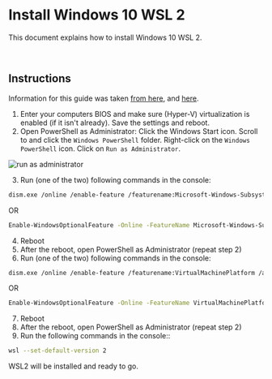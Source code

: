 # Install Windows 10 WSL 2

This document explains how to install Windows 10 WSL 2.

<br/>

## Instructions

Information for this guide was taken [from here](https://www.tecklyfe.com/how-to-enable-wsl2-on-windows-10/), and [here](https://www.windowscentral.com/how-install-wsl2-windows-10).

1. Enter your computers BIOS and make sure (Hyper-V) virtualization is enabled (if it isn't already). Save the settings and reboot.
2. Open PowerShell as Administrator: Click the Windows Start icon. Scroll to and click the `Windows PowerShell` folder. Right-click on the `Windows PowerShell` icon. Click on `Run as Administrator`. 

![run as administrator](https://user-images.githubusercontent.com/516548/112900455-27690980-90a9-11eb-9d0f-0d9f898070a1.png)

3. Run (one of the two) following commands in the console:

```sh
dism.exe /online /enable-feature /featurename:Microsoft-Windows-Subsystem-Linux /all /norestart
```
OR

```sh
Enable-WindowsOptionalFeature -Online -FeatureName Microsoft-Windows-Subsystem-Linux
```

4. Reboot
5. After the reboot, open PowerShell as Administrator (repeat step 2)
6. Run (one of the two) following commands in the console:

```sh
dism.exe /online /enable-feature /featurename:VirtualMachinePlatform /all /norestart
```
OR 

```sh
Enable-WindowsOptionalFeature -Online -FeatureName VirtualMachinePlatform
```

7. Reboot
8. After the reboot, open PowerShell as Administrator (repeat step 2) 
9. Run the following commands in the console::

```sh
wsl --set-default-version 2
```

WSL2 will be installed and ready to go. 

